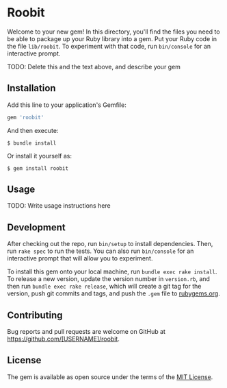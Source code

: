 # Roobit

Welcome to your new gem! In this directory, you'll find the files you need to be able to package up your Ruby library into a gem. Put your Ruby code in the file `lib/roobit`. To experiment with that code, run `bin/console` for an interactive prompt.

TODO: Delete this and the text above, and describe your gem

## Installation

Add this line to your application's Gemfile:

```ruby
gem 'roobit'
```

And then execute:

    $ bundle install

Or install it yourself as:

    $ gem install roobit

## Usage

TODO: Write usage instructions here

## Development

After checking out the repo, run `bin/setup` to install dependencies. Then, run `rake spec` to run the tests. You can also run `bin/console` for an interactive prompt that will allow you to experiment.

To install this gem onto your local machine, run `bundle exec rake install`. To release a new version, update the version number in `version.rb`, and then run `bundle exec rake release`, which will create a git tag for the version, push git commits and tags, and push the `.gem` file to [rubygems.org](https://rubygems.org).

## Contributing

Bug reports and pull requests are welcome on GitHub at https://github.com/[USERNAME]/roobit.


## License

The gem is available as open source under the terms of the [MIT License](https://opensource.org/licenses/MIT).
